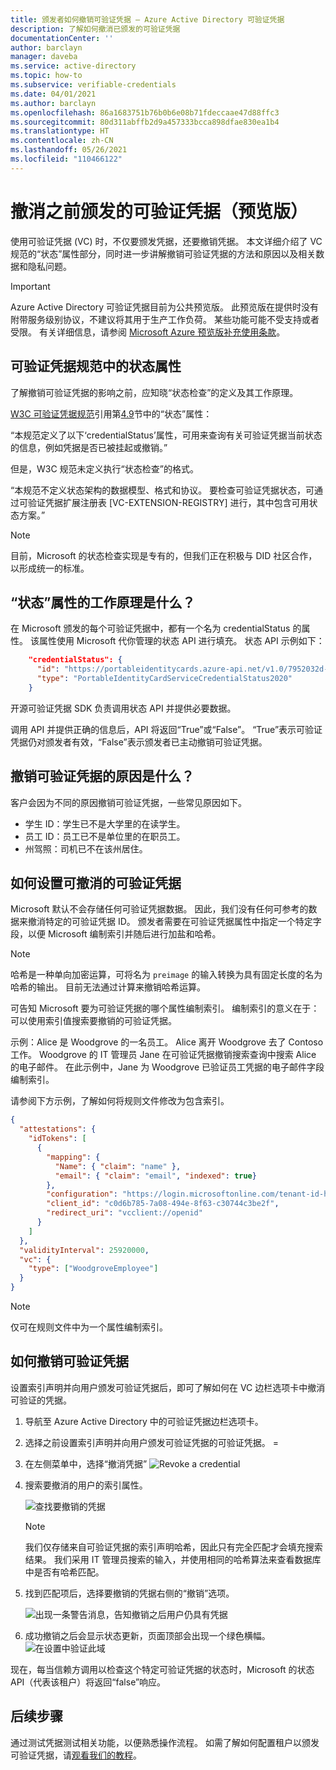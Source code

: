 ```yaml
---
title: 颁发者如何撤销可验证凭据 — Azure Active Directory 可验证凭据
description: 了解如何撤消已颁发的可验证凭据
documentationCenter: ''
author: barclayn
manager: daveba
ms.service: active-directory
ms.topic: how-to
ms.subservice: verifiable-credentials
ms.date: 04/01/2021
ms.author: barclayn
ms.openlocfilehash: 86a1683751b76b0b6e08b71fdeccaae47d88ffc3
ms.sourcegitcommit: 80d311abffb2d9a457333bcca898dfae830ea1b4
ms.translationtype: HT
ms.contentlocale: zh-CN
ms.lasthandoff: 05/26/2021
ms.locfileid: "110466122"
---
```

# <a name="revoke-a-previously-issued-verifiable-credential-preview"></a>撤消之前颁发的可验证凭据（预览版）

使用可验证凭据 (VC) 时，不仅要颁发凭据，还要撤销凭据。 本文详细介绍了 VC 规范的“状态”属性部分，同时进一步讲解撤销可验证凭据的方法和原因以及相关数据和隐私问题。

> [!IMPORTANT]
> Azure Active Directory 可验证凭据目前为公共预览版。
> 此预览版在提供时没有附带服务级别协议，不建议将其用于生产工作负荷。 某些功能可能不受支持或者受限。 有关详细信息，请参阅 [Microsoft Azure 预览版补充使用条款](https://azure.microsoft.com/support/legal/preview-supplemental-terms/)。

## <a name="status-property-in-verifiable-credentials-specification"></a>可验证凭据规范中的状态属性

了解撤销可验证凭据的影响之前，应知晓“状态检查”的定义及其工作原理。

[W3C 可验证凭据规范](https://www.w3.org/TR/vc-data-model/)引用第[4.9](https://www.w3.org/TR/vc-data-model/#status)节中的“状态”属性：

“本规范定义了以下‘credentialStatus’属性，可用来查询有关可验证凭据当前状态的信息，例如凭据是否已被挂起或撤销。”

但是，W3C 规范未定义执行“状态检查”的格式。

“本规范不定义状态架构的数据模型、格式和协议。 要检查可验证凭据状态，可通过可验证凭据扩展注册表 [VC-EXTENSION-REGISTRY] 进行，其中包含可用状态方案。”

>[!NOTE]
>目前，Microsoft 的状态检查实现是专有的，但我们正在积极与 DID 社区合作，以形成统一的标准。

## <a name="how-does-the-status-property-work"></a>“状态”属性的工作原理是什么？

在 Microsoft 颁发的每个可验证凭据中，都有一个名为 credentialStatus 的属性。 该属性使用 Microsoft 代你管理的状态 API 进行填充。 状态 API 示例如下：

```json
    "credentialStatus": {
      "id": "https://portableidentitycards.azure-api.net/v1.0/7952032d-d1f3-4c65-993f-1112dab7e191/portableIdentities/card/status",
      "type": "PortableIdentityCardServiceCredentialStatus2020"
    }
```

开源可验证凭据 SDK 负责调用状态 API 并提供必要数据。

调用 API 并提供正确的信息后，API 将返回“True”或“False”。 “True”表示可验证凭据仍对颁发者有效，“False”表示颁发者已主动撤销可验证凭据。

## <a name="why-you-may-want-to-revoke-a-vc"></a>撤销可验证凭据的原因是什么？

客户会因为不同的原因撤销可验证凭据，一些常见原因如下。 

- 学生 ID：学生已不是大学里的在读学生。
- 员工 ID：员工已不是单位里的在职员工。
- 州驾照：司机已不在该州居住。

## <a name="how-to-set-up-a-verifiable-credential-with-the-ability-to-revoke"></a>如何设置可撤消的可验证凭据

Microsoft 默认不会存储任何可验证凭据数据。 因此，我们没有任何可参考的数据来撤消特定的可验证凭据 ID。 颁发者需要在可验证凭据属性中指定一个特定字段，以便 Microsoft 编制索引并随后进行加盐和哈希。

>[!NOTE]
>哈希是一种单向加密运算，可将名为 ```preimage``` 的输入转换为具有固定长度的名为哈希的输出。 目前无法通过计算来撤销哈希运算。

可告知 Microsoft 要为可验证凭据的哪个属性编制索引。 编制索引的意义在于：可以使用索引值搜索要撤销的可验证凭据。

示例：Alice 是 Woodgrove 的一名员工。 Alice 离开 Woodgrove 去了 Contoso 工作。 Woodgrove 的 IT 管理员 Jane 在可验证凭据撤销搜索查询中搜索 Alice 的电子邮件。 在此示例中，Jane 为 Woodgrove 已验证员工凭据的电子邮件字段编制索引。 

请参阅下方示例，了解如何将规则文件修改为包含索引。

```json
{
  "attestations": {
    "idTokens": [
      { 
        "mapping": {
          "Name": { "claim": "name" },
          "email": { "claim": "email", "indexed": true}
        },
        "configuration": "https://login.microsoftonline.com/tenant-id-here7/v2.0/.well-known/openid-configuration",
        "client_id": "c0d6b785-7a08-494e-8f63-c30744c3be2f",
        "redirect_uri": "vcclient://openid"
      }
    ]
  },
  "validityInterval": 25920000,
  "vc": {
    "type": ["WoodgroveEmployee"]
  }
}
```

>[!NOTE]
>仅可在规则文件中为一个属性编制索引。  

## <a name="how-do-i-revoke-a-verifiable-credential"></a>如何撤销可验证凭据

设置索引声明并向用户颁发可验证凭据后，即可了解如何在 VC 边栏选项卡中撤消可验证的凭据。

1. 导航至 Azure Active Directory 中的可验证凭据边栏选项卡。
1. 选择之前设置索引声明并向用户颁发可验证凭据的可验证凭据。 =
1. 在左侧菜单中，选择“撤消凭据”
   ![Revoke a credential](media/how-to-issuer-revoke/settings-revoke.png) 
1. 搜索要撤消的用户的索引属性。 

   ![查找要撤销的凭据](media/how-to-issuer-revoke/revoke-search.png)

    >[!NOTE]
    >我们仅存储来自可验证凭据的索引声明哈希，因此只有完全匹配才会填充搜索结果。 我们采用 IT 管理员搜索的输入，并使用相同的哈希算法来查看数据库中是否有哈希匹配。
    
1. 找到匹配项后，选择要撤销的凭据右侧的“撤销”选项。

   ![出现一条警告消息，告知撤销之后用户仍具有凭据](media/how-to-issuer-revoke/warning.png) 

1. 成功撤销之后会显示状态更新，页面顶部会出现一个绿色横幅。 
   ![在设置中验证此域](media/how-to-issuer-revoke/revoke-successful.png) 

现在，每当信赖方调用以检查这个特定可验证凭据的状态时，Microsoft 的状态 API（代表该租户）将返回“false”响应。

## <a name="next-steps"></a>后续步骤

通过测试凭据测试相关功能，以便熟悉操作流程。 如需了解如何配置租户以颁发可验证凭据，请[观看我们的教程](get-started-verifiable-credentials.md)。